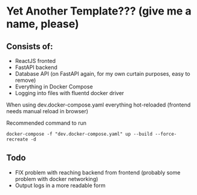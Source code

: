 # Yet Another Template??? (give me a name, please)
## Consists of:
- ReactJS fronted
- FastAPI backend 
- Database API (on FastAPI again, for my own curtain purposes, easy to remove)
- Everything in Docker Compose
- Logging into files with fluentd docker driver

When using dev.docker-compose.yaml everything hot-reloaded (frontend needs manual reload in browser)

Recommended command to run
```
docker-compose -f "dev.docker-compose.yaml" up --build --force-recreate -d
```

## Todo
- FIX problem with reaching backend from frontend (probably some problem with docker networking)
- Output logs in a more readable form